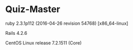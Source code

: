 # Quiz-Master

ruby 2.3.1p112 (2016-04-26 revision 54768) [x86_64-linux]

Rails 4.2.6

CentOS Linux release 7.2.1511 (Core) 

